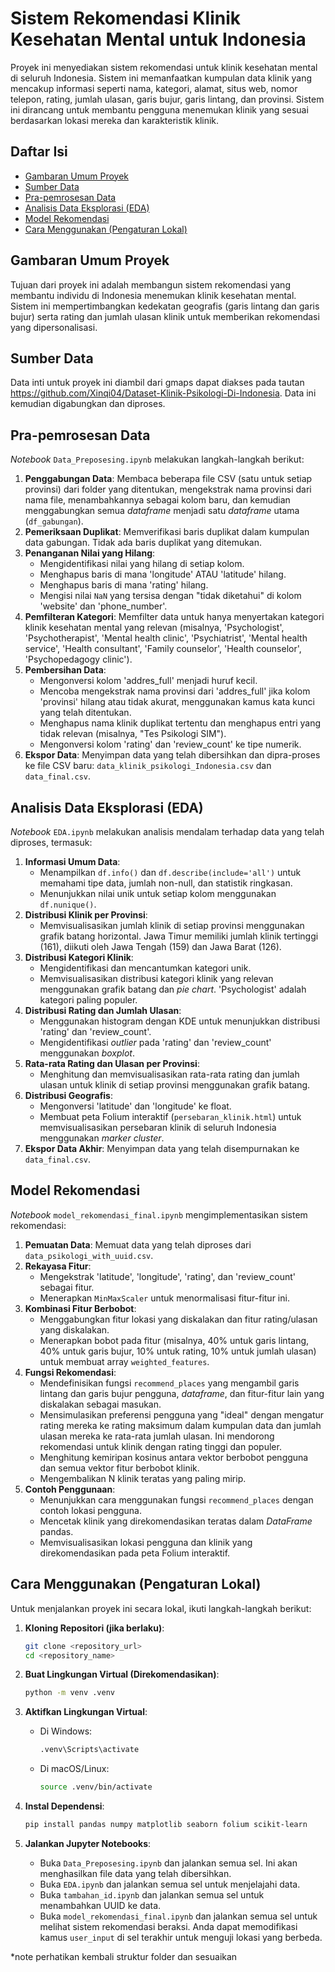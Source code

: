 # Sistem Rekomendasi Klinik Kesehatan Mental untuk Indonesia

Proyek ini menyediakan sistem rekomendasi untuk klinik kesehatan mental di seluruh Indonesia. Sistem ini memanfaatkan kumpulan data klinik yang mencakup informasi seperti nama, kategori, alamat, situs web, nomor telepon, rating, jumlah ulasan, garis bujur, garis lintang, dan provinsi. Sistem ini dirancang untuk membantu pengguna menemukan klinik yang sesuai berdasarkan lokasi mereka dan karakteristik klinik.

## Daftar Isi

- [Gambaran Umum Proyek](#gambaran-umum-proyek)
- [Sumber Data](#sumber-data)
- [Pra-pemrosesan Data](#pra-pemrosesan-data)
- [Analisis Data Eksplorasi (EDA)](#analisis-data-eksplorasi-eda)
- [Model Rekomendasi](#model-rekomendasi)
- [Cara Menggunakan (Pengaturan Lokal)](#cara-menggunakan-pengaturan-lokal)

## Gambaran Umum Proyek

Tujuan dari proyek ini adalah membangun sistem rekomendasi yang membantu individu di Indonesia menemukan klinik kesehatan mental. Sistem ini mempertimbangkan kedekatan geografis (garis lintang dan garis bujur) serta rating dan jumlah ulasan klinik untuk memberikan rekomendasi yang dipersonalisasi.

## Sumber Data

Data inti untuk proyek ini diambil dari gmaps dapat diakses pada tautan https://github.com/Xinqi04/Dataset-Klinik-Psikologi-Di-Indonesia. Data ini kemudian digabungkan dan diproses.

## Pra-pemrosesan Data

*Notebook* `Data_Preposesing.ipynb` melakukan langkah-langkah berikut:

1.  **Penggabungan Data**: Membaca beberapa file CSV (satu untuk setiap provinsi) dari folder yang ditentukan, mengekstrak nama provinsi dari nama file, menambahkannya sebagai kolom baru, dan kemudian menggabungkan semua *dataframe* menjadi satu *dataframe* utama (`df_gabungan`).
2.  **Pemeriksaan Duplikat**: Memverifikasi baris duplikat dalam kumpulan data gabungan. Tidak ada baris duplikat yang ditemukan.
3.  **Penanganan Nilai yang Hilang**:
    * Mengidentifikasi nilai yang hilang di setiap kolom.
    * Menghapus baris di mana 'longitude' ATAU 'latitude' hilang.
    * Menghapus baris di mana 'rating' hilang.
    * Mengisi nilai `NaN` yang tersisa dengan "tidak diketahui" di kolom 'website' dan 'phone_number'.
4.  **Pemfilteran Kategori**: Memfilter data untuk hanya menyertakan kategori klinik kesehatan mental yang relevan (misalnya, 'Psychologist', 'Psychotherapist', 'Mental health clinic', 'Psychiatrist', 'Mental health service', 'Health consultant', 'Family counselor', 'Health counselor', 'Psychopedagogy clinic').
5.  **Pembersihan Data**:
    * Mengonversi kolom 'addres_full' menjadi huruf kecil.
    * Mencoba mengekstrak nama provinsi dari 'addres_full' jika kolom 'provinsi' hilang atau tidak akurat, menggunakan kamus kata kunci yang telah ditentukan.
    * Menghapus nama klinik duplikat tertentu dan menghapus entri yang tidak relevan (misalnya, "Tes Psikologi SIM").
    * Mengonversi kolom 'rating' dan 'review_count' ke tipe numerik.
6.  **Ekspor Data**: Menyimpan data yang telah dibersihkan dan dipra-proses ke file CSV baru: `data_klinik_psikologi_Indonesia.csv` dan `data_final.csv`.

## Analisis Data Eksplorasi (EDA)

*Notebook* `EDA.ipynb` melakukan analisis mendalam terhadap data yang telah diproses, termasuk:

1.  **Informasi Umum Data**:
    * Menampilkan `df.info()` dan `df.describe(include='all')` untuk memahami tipe data, jumlah non-null, dan statistik ringkasan.
    * Menunjukkan nilai unik untuk setiap kolom menggunakan `df.nunique()`.
2.  **Distribusi Klinik per Provinsi**:
    * Memvisualisasikan jumlah klinik di setiap provinsi menggunakan grafik batang horizontal. Jawa Timur memiliki jumlah klinik tertinggi (161), diikuti oleh Jawa Tengah (159) dan Jawa Barat (126).
3.  **Distribusi Kategori Klinik**:
    * Mengidentifikasi dan mencantumkan kategori unik.
    * Memvisualisasikan distribusi kategori klinik yang relevan menggunakan grafik batang dan *pie chart*. 'Psychologist' adalah kategori paling populer.
4.  **Distribusi Rating dan Jumlah Ulasan**:
    * Menggunakan histogram dengan KDE untuk menunjukkan distribusi 'rating' dan 'review_count'.
    * Mengidentifikasi *outlier* pada 'rating' dan 'review_count' menggunakan *boxplot*.
5.  **Rata-rata Rating dan Ulasan per Provinsi**:
    * Menghitung dan memvisualisasikan rata-rata rating dan jumlah ulasan untuk klinik di setiap provinsi menggunakan grafik batang.
6.  **Distribusi Geografis**:
    * Mengonversi 'latitude' dan 'longitude' ke float.
    * Membuat peta Folium interaktif (`persebaran_klinik.html`) untuk memvisualisasikan persebaran klinik di seluruh Indonesia menggunakan *marker cluster*.
7.  **Ekspor Data Akhir**: Menyimpan data yang telah disempurnakan ke `data_final.csv`.

## Model Rekomendasi

*Notebook* `model_rekomendasi_final.ipynb` mengimplementasikan sistem rekomendasi:

1.  **Pemuatan Data**: Memuat data yang telah diproses dari `data_psikologi_with_uuid.csv`.
2.  **Rekayasa Fitur**:
    * Mengekstrak 'latitude', 'longitude', 'rating', dan 'review_count' sebagai fitur.
    * Menerapkan `MinMaxScaler` untuk menormalisasi fitur-fitur ini.
3.  **Kombinasi Fitur Berbobot**:
    * Menggabungkan fitur lokasi yang diskalakan dan fitur rating/ulasan yang diskalakan.
    * Menerapkan bobot pada fitur (misalnya, 40% untuk garis lintang, 40% untuk garis bujur, 10% untuk rating, 10% untuk jumlah ulasan) untuk membuat array `weighted_features`.
4.  **Fungsi Rekomendasi**:
    * Mendefinisikan fungsi `recommend_places` yang mengambil garis lintang dan garis bujur pengguna, *dataframe*, dan fitur-fitur lain yang diskalakan sebagai masukan.
    * Mensimulasikan preferensi pengguna yang "ideal" dengan mengatur rating mereka ke rating maksimum dalam kumpulan data dan jumlah ulasan mereka ke rata-rata jumlah ulasan. Ini mendorong rekomendasi untuk klinik dengan rating tinggi dan populer.
    * Menghitung kemiripan kosinus antara vektor berbobot pengguna dan semua vektor fitur berbobot klinik.
    * Mengembalikan N klinik teratas yang paling mirip.
5.  **Contoh Penggunaan**:
    * Menunjukkan cara menggunakan fungsi `recommend_places` dengan contoh lokasi pengguna.
    * Mencetak klinik yang direkomendasikan teratas dalam *DataFrame* pandas.
    * Memvisualisasikan lokasi pengguna dan klinik yang direkomendasikan pada peta Folium interaktif.

## Cara Menggunakan (Pengaturan Lokal)

Untuk menjalankan proyek ini secara lokal, ikuti langkah-langkah berikut:

1.  **Kloning Repositori (jika berlaku)**:
    ```bash
    git clone <repository_url>
    cd <repository_name>
    ```

2.  **Buat Lingkungan Virtual (Direkomendasikan)**:
    ```bash
    python -m venv .venv
    ```

3.  **Aktifkan Lingkungan Virtual**:
    * Di Windows:
        ```bash
        .venv\Scripts\activate
        ```
    * Di macOS/Linux:
        ```bash
        source .venv/bin/activate
        ```

4.  **Instal Dependensi**:
    ```bash
    pip install pandas numpy matplotlib seaborn folium scikit-learn
    ```

5.  **Jalankan Jupyter Notebooks**:
    * Buka `Data_Preposesing.ipynb` dan jalankan semua sel. Ini akan menghasilkan file data yang telah dibersihkan.
    * Buka `EDA.ipynb` dan jalankan semua sel untuk menjelajahi data.
    * Buka `tambahan_id.ipynb` dan jalankan semua sel untuk menambahkan UUID ke data.
    * Buka `model_rekomendasi_final.ipynb` dan jalankan semua sel untuk melihat sistem rekomendasi beraksi. Anda dapat memodifikasi kamus `user_input` di sel terakhir untuk menguji lokasi yang berbeda.
  

*note perhatikan kembali struktur folder dan sesuaikan 
